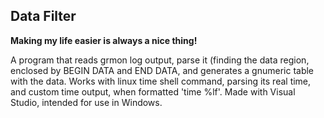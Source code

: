 ## Data Filter  ##
**Making my life easier is always a nice thing!**

A program that reads grmon log output, parse it (finding the data region,
enclosed by BEGIN DATA and END DATA, and generates a gnumeric table with the data.
Works with linux time shell command, parsing its real time, and custom time output, when formatted 'time %lf'.
Made with Visual Studio, intended for use in Windows.
